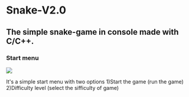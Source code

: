 # Snake-V2.0

## The simple snake-game in console made with C/C++.


### Start menu
![]({{site.baseurl}}/https://github.com/CreyTuning/Snake-V2.0/blob/master/Images/1.PNG?raw=true)

It's a simple start menu with two options
1)Start the game (run the game)
2)Difficulty level (select the sifficulty of game)
